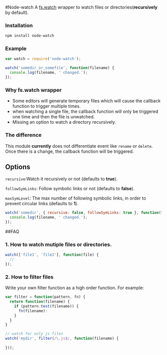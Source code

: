 #Node-watch
A [fs.watch](http://nodejs.org/api/fs.html#fs_fs_watch_filename_options_listener) wrapper to watch files or directories(**recursively** by default).  


### Installation

```bash
npm install node-watch
```

 

### Example

```js
var watch = require('node-watch');

watch('somedir_or_somefile', function(filename) {
  console.log(filename, ' changed.');
});
``` 

### Why fs.watch wrapper

* Some editors will generate temporary files which will cause the callback function to trigger multiple times.
* when watching a single file, the callback function will only be triggered one time and then the file is unwatched.
* Missing an option to watch a directory recursively.
 
 


### The difference
This module **currently** does not differentiate event like `rename` or `delete`. Once there is a change, the callback function will be triggered.



## Options

`recursive`:Watch it recursively or not (defaults to **true**). 

`followSymLinks`: Follow symbolic links or not (defaults to **false**).

`maxSymLevel`: The max number of following symbolic links, in order to prevent circular links (defaults to **1**). 


```js
watch('somedir', { recursive: false, followSymLinks: true }, function(filename) {
  console.log(filename, ' changed.');
});
```

##FAQ


### 1. How to watch mutiple files or directories.

```js
watch(['file1', 'file2'], function(file) {
  //
});
```

### 2. How to filter files

Write your own filter function as a high order function. For example:

```js
var filter = function(pattern, fn) {
  return function(filename) {
    if (pattern.test(filename)) {
      fn(filename):
    }
  }
}

// watch for only js files
watch('mydir', filter(/\.js$/, function(filename) {
 
}));
```
